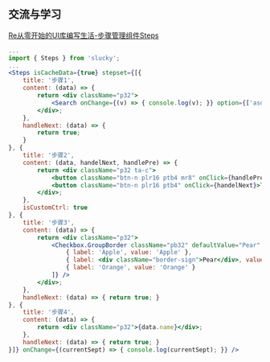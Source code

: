 <!--
 * @Description: In User Settings Edit
 * @Author: your name
 * @Date: 2019-09-09 20:43:35
 * @LastEditTime: 2019-09-09 20:43:45
 * @LastEditors: Please set LastEditors
 -->

## 交流与学习

[Re从零开始的UI库编写生活-步骤管理组件Steps](https://juejin.im/post/5d62bc3651882576ee50cbfe)

``` jsx
...
import { Steps } from 'slucky';
...
<Steps isCacheData={true} stepset={[{
    title: '步骤1',
    content: (data) => {
        return <div className="p32">
            <Search onChange={(v) => { console.log(v); }} option={['asdf', '123', 'qwer123', 'zxcvqwe23', '2333hhh']} />
        </div>;
    },
    handleNext: (data) => {
        return true;
    }
}, {
    title: '步骤2',
    content: (data, handelNext, handlePre) => {
        return <div className="p32 ta-c">
            <button className="btn-n plr16 ptb4 mr8" onClick={handlePre}>上一步</button>
            <button className="btn-n plr16 ptb4" onClick={handelNext}>下一步</button>
        </div>;
    },
    isCustomCtrl: true
}, {
    title: '步骤3',
    content: (data) => {
        return <div className="p32">
            <Checkbox.GroupBorder className="pb32" defaultValue="Pear" onChange={(selected) => { this.handleChangeCheckbox(selected); }} option={[
                { label: 'Apple', value: 'Apple' },
                { label: <div className="border-sign">Pear</div>, value: 'Pear' },
                { label: 'Orange', value: 'Orange' }
            ]} />
        </div>;
    },
    handleNext: (data) => { return true; }
}, {
    title: '步骤4',
    content: (data) => {
        return <div className="p32">{data.name}</div>;
    },
    handleNext: (data) => { return true; }
}]} onChange={(currentSept) => { console.log(currentSept); }} />
```
